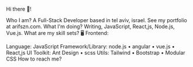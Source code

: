 Hi there 👋!

Who I am?
A Full-Stack Developer based in tel aviv, israel.
See my portfolio at arifszn.com.
What I'm doing?
Writing, JavaScript, React,js, Node.js, Vue.js.
What are my skill sets?
🖥 Frontend:

Language: JavaScript
Framework/Library: node.js • angular • vue.js • React,js
UI Toolkit: Ant Design • scss
Utils: Tailwind • Bootstrap • Modular CSS
How to reach me? 

<!--
**ShonChassel/ShonChassel** is a ✨ _special_ ✨ repository because its `README.md` (this file) appears on your GitHub profile.

Here are some ideas to get you started:

- 🔭 I’m currently working on ...
- 🌱 I’m currently learning ...
- 👯 I’m looking to collaborate on ...
- 🤔 I’m looking for help with ...
- 💬 Ask me about ...
- 📫 How to reach me: ...
- 😄 Pronouns: ...
- ⚡ Fun fact: ...
-->
